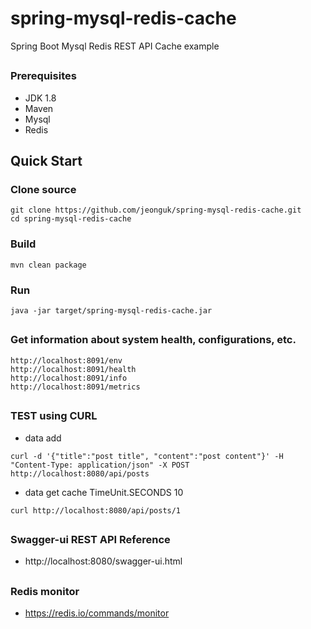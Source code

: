 # spring-mysql-redis-cache
Spring Boot Mysql Redis  REST API Cache example

##
### Prerequisites
- JDK 1.8
- Maven
- Mysql
- Redis

## Quick Start

### Clone source
```
git clone https://github.com/jeonguk/spring-mysql-redis-cache.git
cd spring-mysql-redis-cache
```

### Build
```
mvn clean package
```

### Run
```
java -jar target/spring-mysql-redis-cache.jar
```

##
### Get information about system health, configurations, etc.
```
http://localhost:8091/env
http://localhost:8091/health
http://localhost:8091/info
http://localhost:8091/metrics
```

##
### TEST using CURL

- data add
```
curl -d '{"title":"post title", "content":"post content"}' -H "Content-Type: application/json" -X POST http://localhost:8080/api/posts
```

- data get cache TimeUnit.SECONDS 10
```
curl http://localhost:8080/api/posts/1
```


##
### Swagger-ui REST API Reference
- http://localhost:8080/swagger-ui.html


##
### Redis monitor
- https://redis.io/commands/monitor
